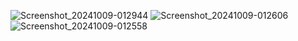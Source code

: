 <a>![Screenshot_20241009-012944](https://github.com/user-attachments/assets/d3abab0f-1653-4428-84d7-1a4042c26110)</a>
<a>![Screenshot_20241009-012606](https://github.com/user-attachments/assets/56a1190d-0ae9-479b-b8d7-92fdb12d6112)</a>
<a>![Screenshot_20241009-012558](https://github.com/user-attachments/assets/4f99d168-80b4-404a-8778-a1d73a03f6cc)</a>
